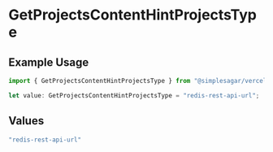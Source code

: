 # GetProjectsContentHintProjectsType

## Example Usage

```typescript
import { GetProjectsContentHintProjectsType } from "@simplesagar/vercel/models/getprojectsop.js";

let value: GetProjectsContentHintProjectsType = "redis-rest-api-url";
```

## Values

```typescript
"redis-rest-api-url"
```